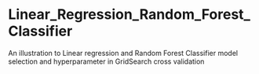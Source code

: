 # Linear_Regression_Random_Forest_Classifier
An illustration to Linear regression and Random Forest Classifier model selection and hyperparameter in GridSearch cross validation
